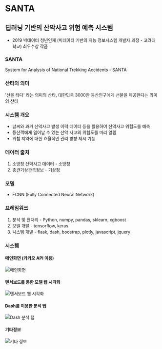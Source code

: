 # SANTA

## 딥러닝 기반의 산악사고 위험 예측 시스템
- 2019 빅데이터 청년인재 (빅데이터 기반의 지능 정보시스템 개발자 과정 - 고려대학교) 최우수상 작품



### SANTA
System for Analysis of National Trekking Accidents - SANTA  
### 산타의 의미  
'산을 타다' 라는 의미의 산타, 대한민국 3000만 등산인구에게 선물을 제공한다는 의미의 산타

### 시스템 개요
- 날씨와 과거 산악사고 발생 이력 데이터 등을 활용하여 산악사고 위험도를 예측
- 등산객에게 일어날 수 있는 산악 사고의 위험도를 미리 알림
- 위험 지역에 대한 효율적인 관리 방향 제시 가능

### 데이터 출처
1) 소방청 산악사고 데이터 - 소방청
2) 종관기상관측정보 - 기상청

### 모델
- FCNN (Fully Connected Neural Network)

### 프레임워크
1) 분석 및 전처리 - Python, numpy, pandas, sklearn, xgboost
2) 모델 개발 - tensorflow, keras
3) 시스템 개발 - flask, dash, boostrap, plotly, javascript, jquery 

### 시스템

#### 메인화면 (카카오 API 이용)
![메인화면](https://user-images.githubusercontent.com/52397521/79839086-fa1ed080-83ee-11ea-8071-c004982eb976.png)

#### 텐서보드를 통한 모델 웹 시각화
![텐서보드 웹 시각화](https://user-images.githubusercontent.com/52397521/79839076-f723e000-83ee-11ea-9ce7-8ace1a7db17a.png)

#### Dash를 이용한 분석 탭
![Dash 분석 탭](https://user-images.githubusercontent.com/52397521/79839081-f8550d00-83ee-11ea-8d19-93634f57517d.png)

#### 기타정보
![기타 정보](https://user-images.githubusercontent.com/52397521/79839084-f8eda380-83ee-11ea-8f89-2b1821de78a3.png)

